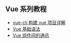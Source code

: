 ## Vue 系列教程

- [vue-cli 构建 vue 项目详解](https://togoblog.cn/vue-cli-init-project-intro/)
- [Vue 基础语法](https://togoblog.cn/vue-basic/)
- [Vue 组件间的通讯](https://togoblog.cn/vue-pass-data-in-components/)
